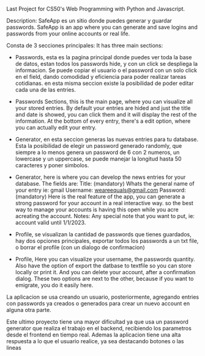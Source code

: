 Last Project for CS50's Web Programming with Python and Javascript.

[comment]: <> (porque es distinto y mas complejo que los anteriores.)

[comment]: <> (que hay en cada uno de los archivos creados)

[comment]: <> (como se usa la aplicacion)

Description:
SafeApp es un sitio donde puedes generar y guardar passwords.
SafeApp is an app where you can generate and save logins and passwords from your online accounts or real life.

Consta de 3 secciones principales:
It has three main sections:

- Passwords, esta es la pagina principal donde puedes ver toda la base de datos,
  estan todos los passwords hide, y con un click se despliega la informacion. Se puede copiar el usuario o el password con un solo click en el field, dando comodidad y eficiencia para poder realizar tareas cotidianas.
  en esta misma seccion existe la posibilidad de poder editar cada una de las entries.
- Passwords Sections, this is the main page, where you can visualize all your stored entries.
  By default your entries are hided and just the title and date is showed, you can click them and it will display the rest of the information.
  At the bottom of every entry, there's a edit option, where you can actually edit your entry.

- Generator, en esta seccion generas las nuevas entries para tu database. Esta la posibilidad de elegir un password generado randomly, que siempre a lo menos genera un password de 6 con 2 numeros, un lowercase y un uppercase, se puede manejar la longitud hasta 50 caracteres y poner simbolos.
- Generator, here is where you can develop the news entries for your database. The fields are:
  Title: (mandatory) Whats the general name of your entry ie: gmail
  Username: weareequals@gmail.com
  Password: (mandatory) Here is the real feature of the app, you can generate a strong password for your account in a real interactive way. so the best way to manage your accounts is having this open while you acre acreating the account.
  Notes: Any special note that you want to put, ie: account valid until 1/1/2023.

- Profile, se visualizan la cantidad de passwords que tienes guardados, hay dos opciones principales, exportar todos los passwords a un txt file, o borrar el profile (con un dialogo de confirmacion)
- Profile, Here you can visualize your username, the passwords quantity.
  Also have the option of export the datbase to textfile so you can store locally or print it.
  And you can delete your account, after a confirmation dialog.
  These two options are next to the other, because if you want to emigrate, you do it easily here.

La aplicacion se usa creando un usuario, posteriormente, agregando entries con passwords ya creados o generados para crear un nuevo account en alguna otra parte.

Este ultimo proyecto tiene una mayor dificultad ya que usa un password generator que realiza el trabajo en el backend, recibiendo los parametros desde el frontend en tiempo real.
Ademas la aplicacion tiene una alta respuesta a lo que el usuario realice, ya sea destacando botones o las lineas

[comment]: <> (cualquier otra informacion)
